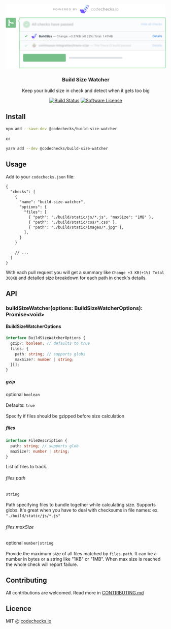 <p align="center">
  <img src="./meta/check.png" width="700" alt="codechecks.io">
  <h3 align="center">Build Size Watcher</h3>
  <p align="center">Keep your build size in check and detect when it gets too big</p>

  <p align="center">
    <a href="https://circleci.com/gh/codechecks/build-size-watcher"><img alt="Build Status" src="https://circleci.com/gh/codechecks/build-size-watcher/tree/master.svg?style=svg"></a>
    <a href="/package.json"><img alt="Software License" src="https://img.shields.io/badge/license-MIT-brightgreen.svg?style=flat-square"></a>
  </p>
</p>

## Install

```sh
npm add --save-dev @codechecks/build-size-watcher
```

or

```sh
yarn add --dev @codechecks/build-size-watcher
```

## Usage

Add to your `codechecks.json` file:

<!-- prettier-ignore -->
```json5
{
  "checks": [
    {
      "name": "build-size-watcher",
      "options": {
        "files": [
          { "path": "./build/static/js/*.js", "maxSize": "1MB" },
          { "path": "./build/static/css/*.css" },
          { "path": "./build/static/images/*.jpg" },
        ],
      }
    }

    // ...
  ]
}
```

With each pull request you will get a summary like `Change +3 KB(+1%) Total 300KB` and detailed size
breakdown for each path in check's details.

## API

### buildSizeWatcher(options: BuildSizeWatcherOptions): Promise\<void>

#### BuildSizeWatcherOptions

```typescript
interface BuildSizeWatcherOptions {
  gzip?: boolean; // defaults to true
  files: {
    path: string; // supports globs
    maxSize?: number | string;
  }[];
}
```

##### gzip

optional `boolean`<br>\
Defaults: `true`<br>\
Specify if files should be gzipped before size calculation

##### files

```typescript
interface FileDescription {
  path: string; // supports glob
  maxSize?: number | string;
}
```

List of files to track.

###### files.path

`string`<br>\
Path specifying files to bundle together while calculating size. Supports globs. It's great when you
have to deal with checksums in file names: ex. `"./build/static/js/*.js"`

###### files.maxSize

optional `number|string`<br>\
Provide the maximum size of all files matched by `files.path`. It can be a number in bytes or a string
like "1KB" or "1MB". When max size is reached the whole check will report failure.

## Contributing

All contributions are welcomed. Read more in [CONTRIBUTING.md](./CONTRIBUTING.md)

## Licence

MIT @ [codechecks.io](https://codechecks.io)
